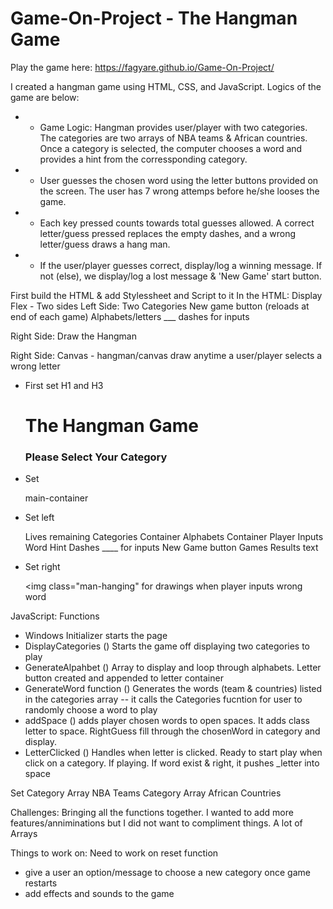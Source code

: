 # Game-On-Project - The Hangman Game

Play the game here: https://fagyare.github.io/Game-On-Project/

I created a hangman game using HTML, CSS, and JavaScript. Logics of the game are below: 


* * Game Logic: Hangman provides user/player with two categories. The categories are two arrays of NBA teams & African countries. Once a category is selected, the computer chooses a word and provides a hint from the corressponding category.
* * User guesses the chosen word using the letter buttons provided on the screen. The user has 7 wrong attemps before he/she looses the game. 
* * Each key pressed counts towards total guesses allowed. A correct letter/guess pressed replaces the empty dashes, and a wrong letter/guess draws a hang man. 
* * If the user/player guesses correct, display/log a winning message. If not (else), we display/log a lost message & 'New Game' start button. 


First build the HTML & add Stylessheet and Script to it 
In the HTML: Display Flex - Two sides 
Left Side:
Two Categories 
New game button (reloads at end of each game)
Alphabets/letters
___ dashes for inputs 

Right Side: Draw the Hangman 


Right Side:
Canvas - hangman/canvas draw anytime a user/player selects a wrong letter


* First set H1 and H3
    <h1>The Hangman Game</h1>
    <h3>Please Select Your Category</h3>

* Set  <div>main-container</div>
        
* Set left <div></div> 
    Lives remaining 
    Categories Container 
    Alphabets Container 
    Player Inputs 
    Word Hint 
    Dashes ____ for inputs 
    New Game button 
    Games Results text


* Set right  <div></div>
     <img class="man-hanging" for drawings when player inputs wrong word
    



JavaScript: Functions 
* Windows Initializer starts the page 
* DisplayCategories () Starts the game off displaying two categories to play  
* GenerateAlpahbet () Array to display and loop through alphabets. Letter button created and appended to letter container 
* GenerateWord function () Generates the words (team & countries) listed in the categories array -- it calls the Categories fucntion for user to randomly choose a word to play 
* addSpace () adds player chosen words to open spaces. It adds class letter to space. RightGuess fill through the chosenWord in category and display. 
* LetterClicked () Handles when letter is clicked. Ready to start play when click on a category. If playing. If word exist & right, it pushes _letter into space 

Set Category Array NBA Teams
    Category Array African Countries 


Challenges: 
Bringing all the functions together. 
I wanted to add more features/anniminations but I did not want to compliment things. 
A lot of Arrays 

Things to work on:
Need to work on reset function 
- give a user an option/message to choose a new category once game restarts 
- add effects and sounds to the game 

